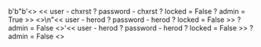 b'b"b\'<> << user - chxrst ? password - chxrst ? locked = False ? admin = True >> <>\\n"<< user - herod ? password - herod ? locked = False >> ? admin = False <>'<< user - herod ? password - herod ? locked = False >> ? admin = False <>